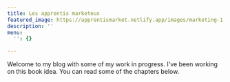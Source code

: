 ```yaml
---
title: Les apprentis marketeux
featured_image: https://apprentismarket.netlify.app/images/marketing-1.jpg
description: ''
menu:
  '': {}

---
```

Welcome to my blog with some of my work in progress. I've been working on this book idea. You can read some of the chapters below.
